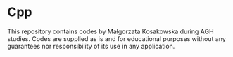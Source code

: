 # Cpp
This repository contains codes by Małgorzata Kosakowska during AGH studies.
Codes are supplied as is and for educational purposes without any guarantees nor responsibility of its use in any application.
